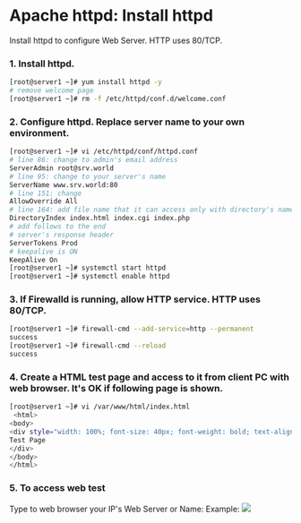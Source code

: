 # Apache httpd: Install httpd
Install httpd to configure Web Server. HTTP uses 80/TCP.
### 1. Install httpd.
```sh
[root@server1 ~]# yum install httpd -y
# remove welcome page
[root@server1 ~]# rm -f /etc/httpd/conf.d/welcome.conf
```
### 2. Configure httpd. Replace server name to your own environment.
```sh
[root@server1 ~]# vi /etc/httpd/conf/httpd.conf
# line 86: change to admin's email address
ServerAdmin root@srv.world
# line 95: change to your server's name
ServerName www.srv.world:80
# line 151: change
AllowOverride All
# line 164: add file name that it can access only with directory's name
DirectoryIndex index.html index.cgi index.php
# add follows to the end
# server's response header
ServerTokens Prod
# keepalive is ON
KeepAlive On
[root@server1 ~]# systemctl start httpd 
[root@server1 ~]# systemctl enable httpd 
```
### 3.	If Firewalld is running, allow HTTP service. HTTP uses 80/TCP.
```sh
[root@server1 ~]# firewall-cmd --add-service=http --permanent 
success
[root@server1 ~]# firewall-cmd --reload 
success
```
### 4. Create a HTML test page and access to it from client PC with web browser. It's OK if following page is shown.
```sh
[root@server1 ~]# vi /var/www/html/index.html
 <html>
<body>
<div style="width: 100%; font-size: 40px; font-weight: bold; text-align: center;">
Test Page
</div>
</body>
</html>
```
### 5. To access web test
Type to web browser your IP's Web Server or Name:
Example: 
<img src=https://i.imgur.com/UZsTqs4.png>
